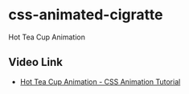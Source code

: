 # css-animated-cigratte
Hot Tea Cup Animation 


## Video Link
- [Hot Tea Cup Animation - CSS Animation Tutorial](https://www.youtube.com/watch?v=qw9r5INmvUc)